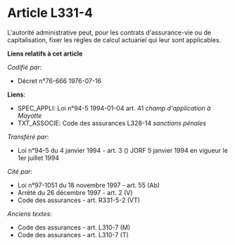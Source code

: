 # Article L331-4

L'autorité administrative peut, pour les contrats d'assurance-vie ou de capitalisation, fixer les règles de calcul actuariel
qui leur sont applicables.

**Liens relatifs à cet article**

_Codifié par_:

  - Décret n°76-666 1976-07-16

**Liens**:

  - SPEC_APPLI: Loi n°94-5 1994-01-04 art. 41 *champ d'application à Mayotte*
  - TXT_ASSOCIE: Code des assurances L328-14 *sanctions pénales*

_Transféré par_:

  - Loi n°94-5 du 4 janvier 1994 - art. 3 () JORF 5 janvier 1994 en vigueur le 1er juillet 1994

_Cité par_:

  - Loi n°97-1051 du 18 novembre 1997 - art. 55 (Ab)
  - Arrêté du 26 décembre 1997 - art. 2 (V)
  - Code des assurances - art. R331-5-2 (VT)

_Anciens textes_:

  - Code des assurances - art. L310-7 (M)
  - Code des assurances - art. L310-7 (T)
